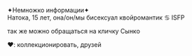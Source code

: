✦Немножко информации✦  
  Натока, 15 лет, она/он/мы
  бисексуал квойромантик 
  ♋ ISFP 
  
  так же можно обращаться на кличку Сынко
  
 
 ❤️: коллекционировать, друзей 
